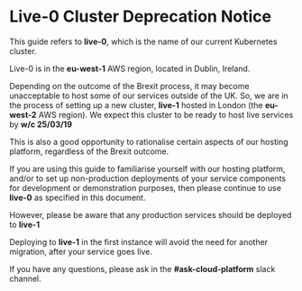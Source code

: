 # Live-0 Cluster Deprecation Notice

This guide refers to **live-0**, which is the name of our current Kubernetes cluster.

Live-0 is in the **eu-west-1** AWS region, located in Dublin, Ireland.

Depending on the outcome of the Brexit process, it may become unacceptable to host some of our services outside of the UK. So, we are in the process of setting up a new cluster, **live-1** hosted in London (the **eu-west-2** AWS region). We expect this cluster to be ready to host live services by **w/c 25/03/19**

This is also a good opportunity to rationalise certain aspects of our hosting platform, regardless of the Brexit outcome.

If you are using this guide to familiarise yourself with our hosting platform, and/or to set up non-production deployments of your service components for development or demonstration purposes, then please continue to use **live-0** as specified in this document.

However, please be aware that any production services should be deployed to **live-1**

Deploying to **live-1** in the first instance will avoid the need for another migration, after your service goes live.

If you have any questions, please ask in the **#ask-cloud-platform** slack channel.
